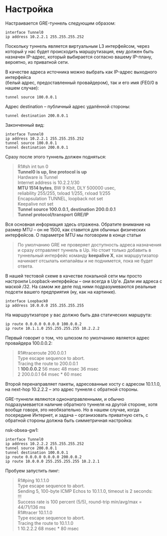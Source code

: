 # Настройка

Настраивается GRE-туннель следующим образом:

```text
interface Tunnel0
ip address 10.2.2.1 255.255.255.252
```

Поскольку туннель является виртуальным L3 интерфейсом, через который у нас будет происходить маршрутизация, ему должен быть назначен IP-адрес, который выбирается согласно вашему IP-плану, вероятно, из приватной сети.

В качестве адреса источника можно выбрать как IP-адрес выходного интерфейса  
\(белый адрес, предоставленный провайдером\), так и его имя \(FE0/0 в нашем случае\):

```text
tunnel source 100.0.0.1
```

Адрес destination – публичный адрес удалённой стороны:

```text
tunnel destination 200.0.0.1
```

Законченный вид:

```text
interface Tunnel0
ip address 10.2.2.1 255.255.255.252
tunnel source 100.0.0.1
tunnel destination 200.0.0.1
```

Сразу после этого туннель должен подняться:

> R1\#sh int tun 0  
> **Tunnel0 is up, line protocol is up**  
> Hardware is Tunnel  
> Internet address is 10.2.2.1/30  
> **MTU 1514 bytes**, BW 9 Kbit, DLY 500000 usec,  
> reliability 255/255, txload 1/255, rxload 1/255  
> Encapsulation TUNNEL, loopback not set  
> Keepalive not set  
> **Tunnel source 100.0.0.1, destination 200.0.0.1  
> Tunnel protocol/transport GRE/IP**

Вся основная информация здесь отражена. Обратите внимание на размер MTU – он не 1500, как ставится для обычных физических интерфейсов. О параметре MTU мы поговорим в конце статьи

> По умолчанию GRE не проверяет доступность адреса назначения и сразу отправляет туннель в Up. Но стоит только добавить в туннельный интерфейс команду **keepalive X**, как маршрутизатор начинает отсылать кипалайвы и не поднимется, пока не будет ответа.

В нашей тестовой схеме в качестве локальной сети мы просто настроили Loopback-интерфейсы – они всегда в Up'е. Дали им адреса с маской /32. На самом же деле под ними подразумеваются реальные подсети вашего предприятия \(ну, как на картинке\).

```text
interface Loopback0
ip address 10.0.0.0 255.255.255.255
```

На маршрутизаторе у вас должно быть два статических маршрута:

```text
ip route 0.0.0.0 0.0.0.0 100.0.0.2
ip route 10.1.1.0 255.255.255.255 10.2.2.2
```

Первый говорит о том, что шлюзом по умолчанию является адрес провайдера 100.0.0.2:

> R1\#traceroute 200.0.0.1  
> Type escape sequence to abort.  
> Tracing the route to 200.0.0.1  
> 1 **100.0.0.2** 56 msec 48 msec 36 msec  
> 2 200.0.0.1 64 msec \* 60 msec

Второй перенаправляет пакеты, адресованные хосту с адресом 10.1.1.0, на next-hop 10.2.2.2 – это адрес туннеля с обратной стороны.

GRE-туннели являются однонаправленными, и обычно подразумевается наличие обратного туннеля на другой стороне, хотя вообще говоря, это необязательно. Но в нашем случае, когда посередине Интернет, и задача – организовать приватную сеть, с обратной стороны должна быть симметричная настройка:

nsk-obsea-gw1:

```text
interface Tunnel0
ip address 10.2.2.2 255.255.255.252
tunnel source 200.0.0.1
tunnel destination 100.0.0.1
ip route 0.0.0.0 0.0.0.0 200.0.0.2
ip route 10.0.0.0 255.255.255.255 10.2.2.1
```

Пробуем запустить пинг:

> R1\#ping 10.1.1.0  
> Type escape sequence to abort.  
> Sending 5, 100-byte ICMP Echos to 10.1.1.0, timeout is 2 seconds:  
> !!!  
> Success rate is 100 percent \(5/5\), round-trip min/avg/max = 44/71/136 ms  
> R1\#tracer 10.1.1.0  
> Type escape sequence to abort.  
> Tracing the route to 10.1.1.0  
> 1 10.2.2.2 68 msec \* 80 msec
